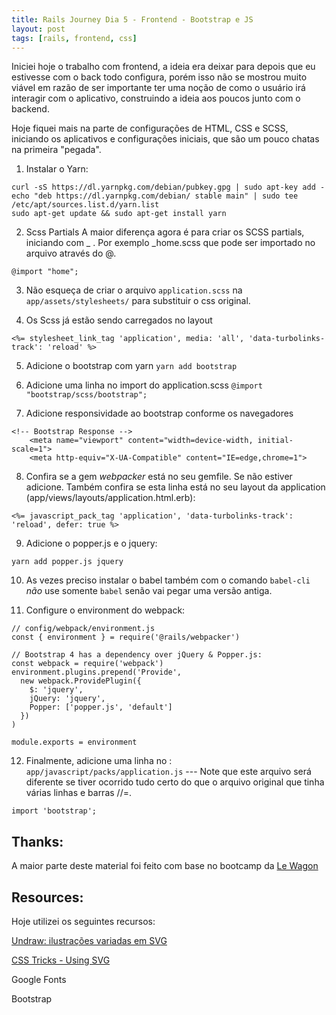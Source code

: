 ```yaml
---
title: Rails Journey Dia 5 - Frontend - Bootstrap e JS
layout: post
tags: [rails, frontend, css]
---
```

Iniciei hoje o trabalho com frontend, a ideia era deixar para depois que eu estivesse com o back todo configura, porém isso não se mostrou muito viável em razão de ser importante ter uma noção de como o usuário irá interagir com o aplicativo, construindo a ideia aos poucos junto com o backend.

Hoje fiquei mais na parte de configurações de HTML, CSS e SCSS, iniciando os aplicativos e configurações iniciais, que são um pouco chatas na primeira "pegada". 

1. Instalar o Yarn: 
```
curl -sS https://dl.yarnpkg.com/debian/pubkey.gpg | sudo apt-key add -
echo "deb https://dl.yarnpkg.com/debian/ stable main" | sudo tee /etc/apt/sources.list.d/yarn.list
sudo apt-get update && sudo apt-get install yarn
```

2. Scss Partials
A maior diferença agora é para criar os SCSS partials, iniciando com _ . Por exemplo \_home.scss que pode ser importado no arquivo através do @. 
```
@import "home";
```

3. Não esqueça de criar o arquivo `application.scss` na `app/assets/stylesheets/` para substituir o css original. 

4. Os Scss já estão sendo carregados no layout
```
<%= stylesheet_link_tag 'application', media: 'all', 'data-turbolinks-track': 'reload' %>
```

5. Adicione o bootstrap com yarn 
`yarn add bootstrap`

6. Adicione uma linha no import do application.scss 
`@import "bootstrap/scss/bootstrap";`

7. Adicione responsividade ao bootstrap conforme os navegadores 
```
<!-- Bootstrap Response -->
    <meta name="viewport" content="width=device-width, initial-scale=1">
    <meta http-equiv="X-UA-Compatible" content="IE=edge,chrome=1">
```

8. Confira se a gem _webpacker_ está no seu gemfile. Se não estiver adicione. Também confira se esta linha está no seu layout da application (app/views/layouts/application.html.erb):
```
<%= javascript_pack_tag 'application', 'data-turbolinks-track': 'reload', defer: true %>
```

9. Adicione o popper.js e o jquery: 
```
yarn add popper.js jquery
```

10. As vezes preciso instalar o babel também com o comando `babel-cli` *não* use somente `babel` senão vai pegar uma versão antiga. 

11. Configure o environment do webpack:
```
// config/webpack/environment.js
const { environment } = require('@rails/webpacker')

// Bootstrap 4 has a dependency over jQuery & Popper.js:
const webpack = require('webpack')
environment.plugins.prepend('Provide',
  new webpack.ProvidePlugin({
    $: 'jquery',
    jQuery: 'jquery',
    Popper: ['popper.js', 'default']
  })
)

module.exports = environment
```

12. Finalmente, adicione uma linha no : `app/javascript/packs/application.js` --- Note que este arquivo será diferente se tiver ocorrido tudo certo do que o arquivo original que tinha várias linhas e barras //=. 
```
import 'bootstrap';
 ```

## Thanks: 
A maior parte deste material foi feito com base no bootcamp da [Le Wagon](https://www.lewagon.com/)

## Resources: 
Hoje utilizei os seguintes recursos: 

[Undraw: ilustrações variadas em SVG](https://undraw.co)

[CSS Tricks - Using SVG](https://css-tricks.com/using-svg/)

Google Fonts

Bootstrap

